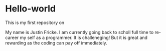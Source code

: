 # Hello-world
This is my first repository on 
<p>My name is Justin Fricke. I am currently going back to scholl full time to re-career my self as a programmer.
It is challeneging! But it is great and rewarding as the coding can pay off immediately.</p>
